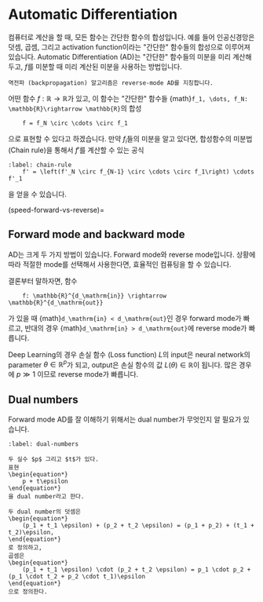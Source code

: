 # Automatic Differentiation
컴퓨터로 계산을 할 때, 모든 함수는 간단한 함수의 합성입니다.
예를 들어 인공신경망은 덧셈, 곱셈, 그리고 activation function이라는 "간단한" 함수들의 합성으로 이루어져 있습니다.
Automatic Differentiation (AD)는 "간단한" 함수들의 미분을 미리 계산해두고, $f$를 미분할 때 미리 계산된 미분을 사용하는 방법입니다.

```{prf:remark}
역전파 (backpropagation) 알고리즘은 reverse-mode AD를 지칭합니다.
```

어떤 함수 $f: \mathbb{R}\rightarrow \mathbb{R}$가 있고,
이 함수는 "간단한" 함수들 {math}`f_1, \dots, f_N: \mathbb{R}\rightarrow \mathbb{R}`의 합성
```{math}
    f = f_N \circ \cdots \circ f_1
```
으로 표현할 수 있다고 하겠습니다.
만약 $f_i$들의 미분을 알고 있다면, 합성함수의 미분법 (Chain rule)을 통해서 $f'$를 계산할 수 있는 공식
```{math}
:label: chain-rule
    f' = \left(f'_N \circ f_{N-1} \circ \cdots \circ f_1\right) \cdots f'_1
```
을 얻을 수 있습니다.


(speed-forward-vs-reverse)=
## Forward mode and backward mode
AD는 크게 두 가지 방법이 있습니다.
Forward mode와 reverse mode입니다.
상황에 따라 적절한 mode를 선택해서 사용한다면, 효율적인 컴퓨팅을 할 수 있습니다.

결론부터 말하자면,
함수
```{math}
    f: \mathbb{R}^{d_\mathrm{in}} \rightarrow \mathbb{R}^{d_\mathrm{out}}
```
가 있을 때
{math}`d_\mathrm{in} < d_\mathrm{out}`인 경우 forward mode가 빠르고,
반대의 경우 {math}`d_\mathrm{in} > d_\mathrm{out}`에 reverse mode가 빠릅니다.

Deep Learning의 경우 손실 함수 (Loss function) $L$의 input은 neural network의 parameter $\theta \in \mathbb{R}^p$가 되고, output은 손실 함수의 값 $L(\theta) \in \mathbb{R}$이 됩니다.
많은 경우에 $p \gg 1$ 이므로 reverse mode가 빠릅니다.


## Dual numbers
Forward mode AD를 잘 이해하기 위해서는 dual number가 무엇인지 알 필요가 있습니다.
```{prf:definition}
:label: dual-numbers

두 실수 $p$ 그리고 $t$가 있다.
표현
\begin{equation*}
    p + t\epsilon
\end{equation*}
을 dual number라고 한다.

두 dual number의 덧셈은
\begin{equation*}
    (p_1 + t_1 \epsilon) + (p_2 + t_2 \epsilon) = (p_1 + p_2) + (t_1 + t_2)\epsilon,
\end{equation*}
로 정의하고,
곱셈은 
\begin{equation*}
    (p_1 + t_1 \epsilon) \cdot (p_2 + t_2 \epsilon) = p_1 \cdot p_2 + (p_1 \cdot t_2 + p_2 \cdot t_1)\epsilon
\end{equation*}
으로 정의한다.
```